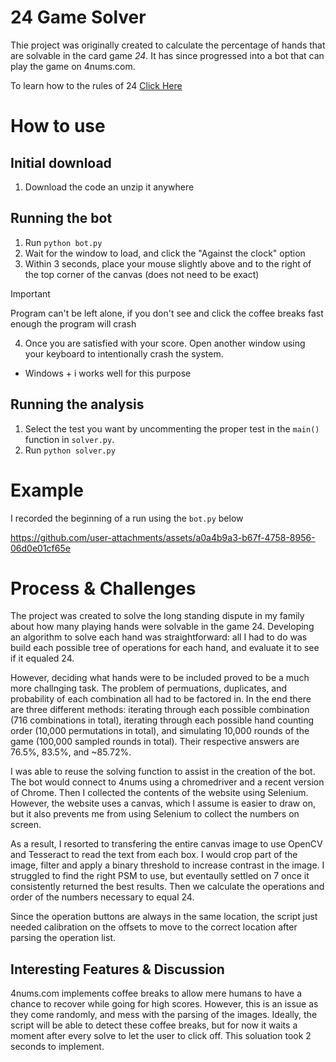 # 24 Game Solver

Thie project was originally created to calculate the percentage of hands that are solvable in the card game *24*. It has since progressed into a bot that can play the game on 4nums.com.

To learn how to the rules of 24 [Click Here](https://www.spencerye.com/blogs/How%20To%20Play%2024.html)


# How to use

## Initial download

1. Download the code an unzip it anywhere

## Running the bot

1. Run `python bot.py`
2. Wait for the window to load, and click the "Against the clock" option
3. Within 3 seconds, place your mouse slightly above and to the right of the top corner of the canvas (does not need to be exact)

> [!IMPORTANT]
> Program can't be left alone, if you don't see and click the coffee breaks fast enough the program will crash

4. Once you are satisfied with your score. Open another window using your keyboard to intentionally crash the system.
 - Windows + i works well for this purpose

## Running the analysis
1. Select the test you want by uncommenting the proper test in the `main()` function in `solver.py`.
2. Run `python solver.py`

# Example

I recorded the beginning of a run using the `bot.py` below


https://github.com/user-attachments/assets/a0a4b9a3-b67f-4758-8956-06d0e01cf65e

# Process & Challenges

The project was created to solve the long standing dispute in my family about how many playing hands were solvable in the game 24. Developing an algorithm to solve each hand was straightforward: all I had to do was build each possible tree of operations for each hand, and evaluate it to see if it equaled 24.

However, deciding what hands were to be included proved to be a much more challnging task. The problem of permuations, duplicates, and probability of each combination all had to be factored in. In the end there are three different methods:  iterating through each possible combination (716 combinations in total), iterating through each possible hand counting order (10,000 permutations in total), and simulating 10,000 rounds of the game (100,000 sampled rounds in total). Their respective answers are 76.5%, 83.5%, and ~85.72%.

I was able to reuse the solving function to assist in the creation of the bot. The bot would connect to 4nums using a chromedriver and a recent version of Chrome. Then I collected the contents of the website using Selenium. However, the website uses a canvas, which I assume is easier to draw on, but it also prevents me from using Selenium to collect the numbers on screen.

As a result, I resorted to transfering the entire canvas image to use OpenCV and Tesseract to read the text from each box. I would crop part of the image, filter and apply a binary threshold to increase contrast in the image. I struggled to find the right PSM to use, but eventaully settled on 7 once it consistently returned the best results. Then we calculate the operations and order of the numbers necessary to equal 24. 

Since the operation buttons are always in the same location, the script just needed calibration on the offsets to move to the correct location after parsing the operation list.

## Interesting Features & Discussion

4nums.com implements coffee breaks to allow mere humans to have a chance to recover while going for high scores. However, this is an issue as they come randomly, and mess with the parsing of the images. Ideally, the script will be able to detect these coffee breaks, but for now it waits a moment after every solve to let the user to click off. This soluation took 2 seconds to implement.
